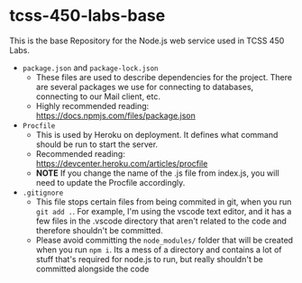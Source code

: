 # tcss-450-labs-base
This is the base Repository for the Node.js web service used in TCSS 450 Labs. 
* `package.json` and `package-lock.json`
    * These files are used to describe dependencies for the project. There are several packages we use for connecting to databases, connecting to our Mail client, etc.
    * Highly recommended reading: https://docs.npmjs.com/files/package.json
* `Procfile`
    * This is used by Heroku on deployment. It defines what command should be run to start the server.
    * Recommended reading: https://devcenter.heroku.com/articles/procfile
    * **NOTE** If you change the name of the .js file from index.js, you will need to update the Procfile accordingly.
* `.gitignore`
    * This file stops certain files from being commited in git, when you run `git add .`. For example, I'm using the vscode text editor, and it has a few files in the .vscode directory that aren't related to the code and therefore shouldn't be committed. 
    * Please avoid committing the `node_modules/` folder that will be created when you run `npm i`. Its a mess of a directory and contains a lot of stuff that's required for node.js to run, but really shouldn't be committed alongside the code